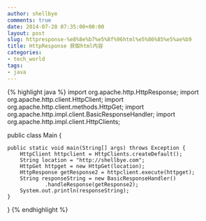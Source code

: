 ```yaml
---
author: shellbye
comments: true
date: 2014-07-28 07:35:00+00:00
layout: post
slug: httpresponse-%e8%8e%b7%e5%8f%96html%e5%86%85%e5%ae%b9
title: HttpResponse 获取html内容
categories:
- tech_world
tags:
- java
---
```


{% highlight java %}
import org.apache.http.HttpResponse;
import org.apache.http.client.HttpClient;
import org.apache.http.client.methods.HttpGet;
import org.apache.http.impl.client.BasicResponseHandler;
import org.apache.http.impl.client.HttpClients;

public class Main {

    public static void main(String[] args) throws Exception {
        HttpClient httpclient = HttpClients.createDefault();
        String location = "http://shellbye.com";
        HttpGet httpget = new HttpGet(location);
        HttpResponse getResponse2 = httpclient.execute(httpget);
        String responseString = new BasicResponseHandler()
                .handleResponse(getResponse2);
        System.out.println(responseString);
    }
}
{% endhighlight %}
